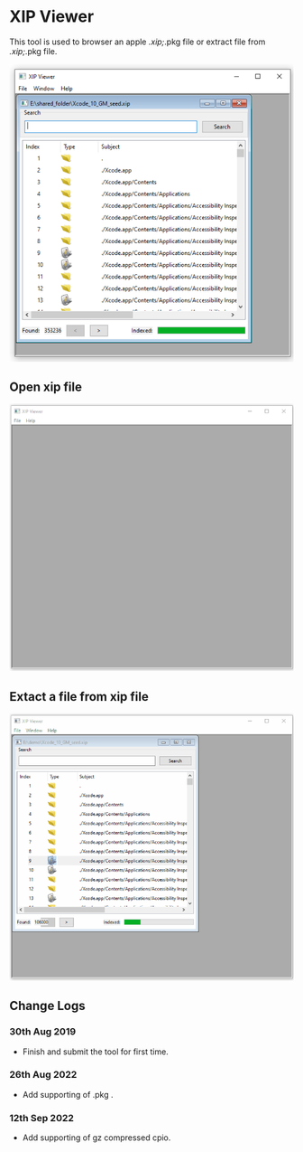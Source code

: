 # XIP Viewer

This tool is used to browser an apple *.xip;*.pkg file or extract file from *.xip;*.pkg file.

![GUI](gui.png)

## Open xip file

![Open XIP File](open_xip_file.gif)

## Extact a file from xip file

![Extract a File](export_file_from_xip_file.gif)

## Change Logs

### 30th Aug 2019
* Finish and submit the tool for first time.

### 26th Aug 2022
* Add supporting of .pkg .

### 12th Sep 2022
* Add supporting of gz compressed cpio.

